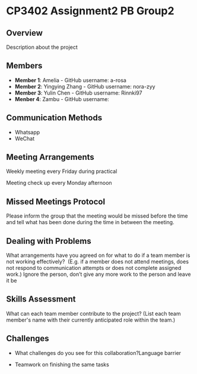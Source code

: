 # CP3402 Assignment2 PB Group2

## Overview
Description about the project

## Members

- **Member 1**: Amelia - GitHub username: a-rosa
- **Member 2**: Yingying Zhang - GitHub username: nora-zyy
- **Member 3**: Yulin Chen - GitHub username: Rinnki97
- **Menber 4**: Zambu - GitHub username: 

## Communication Methods
- Whatsapp
- WeChat

## Meeting Arrangements
Weekly meeting every Friday during practical

Meeting check up every Monday afternoon

## Missed Meetings Protocol
Please inform the group that the meeting would be missed before the time and tell what has been done during the time in between the meeting.

## Dealing with Problems
What arrangements have you agreed on for what to do if a team member is not working effectively? 
(E.g. if a member does not attend meetings, does not respond to communication attempts or does not complete assigned work.)
Ignore the person, don’t give any more work to the person and leave it be

## Skills Assessment
What can each team member contribute to the project?
(List each team member's name with their currently anticipated role within the team.)

## Challenges
- What challenges do you see for this collaboration?Language barrier

- Teamwork on finishing the same tasks